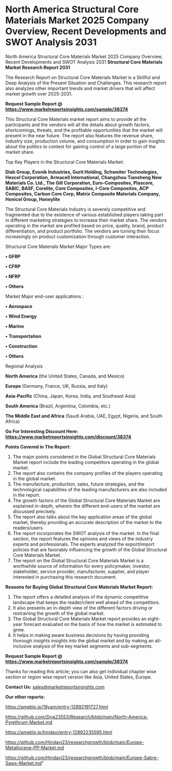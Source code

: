 # North America Structural Core Materials Market 2025 Company Overview, Recent Developments and SWOT Analysis 2031
North America Structural Core Materials Market 2025 Company Overview, Recent Developments and SWOT Analysis 2031
<strong>Structural Core Materials Market Research Report 2031</strong>

The Research Report on Structural Core Materials Market is a Skillful and Deep Analysis of the Present Situation and Challenges. This research report also analyzes other important trends and market drivers that will affect market growth over 2025-2031.

<strong>Request Sample Report @ <a href=https://www.marketreportsinsights.com/sample/38374>https://www.marketreportsinsights.com/sample/38374</a></strong>

This Structural Core Materials market report aims to provide all the participants and the vendors will all the details about growth factors, shortcomings, threats, and the profitable opportunities that the market will present in the near future. The report also features the revenue share, industry size, production volume, and consumption in order to gain insights about the politics to contest for gaining control of a large portion of the market share.

Top Key Players in the Structural Core Materials Market:

<strong>Diab Group, Evonik Industries, Gurit Holding, Schweiter Technologies, Hexcel Corporation, Armacell International, Changzhou Tiansheng New Materials Co. Ltd., The Gill Corporation, Euro-Composites, Plascore, SABIC, BASF, Corelite, Core Composites, I-Core Composites, ACP Composites, Carbon Core Corp, Matrix Composite Materials Company, Honicel Group, Honeylite</strong>

The Structural Core Materials Industry is severely competitive and fragmented due to the existence of various established players taking part in different marketing strategies to increase their market share. The vendors operating in the market are profiled based on price, quality, brand, product differentiation, and product portfolio. The vendors are turning their focus increasingly on product customization through customer interaction.

Structural Core Materials Market Major Types are:

<strong>•  GFRP

•  CFRP

•  NFRP

•  Others</strong>

Market Major end-user applications :

<strong>•  Aerospace

•  Wind Energy

•  Marine

•  Transportation

•  Construction

•  Others</strong>

Regional Analysis

</u><strong><b>North America</b></strong> (the United States, Canada, and Mexico)

<strong><b>Europe </b></strong>(Germany, France, UK, Russia, and Italy)

<strong><b>Asia-Pacific</b></strong> (China, Japan, Korea, India, and Southeast Asia)

<strong><b>South America</b></strong> (Brazil, Argentina, Colombia, etc.)

<strong><b>The Middle East and Africa</b></strong> (Saudi Arabia, UAE, Egypt, Nigeria, and South Africa)

<strong>Go For Interesting Discount Here: <a href=https://www.marketreportsinsights.com/discount/38374>https://www.marketreportsinsights.com/discount/38374</a></strong>

<strong>Points Covered in The Report:</strong>
<ol>
  <li>The major points considered in the Global Structural Core Materials Market report include the leading competitors operating in the global market.</li>
  <li>The report also contains the company profiles of the players operating in the global market.</li>
  <li>The manufacture, production, sales, future strategies, and the technological capabilities of the leading manufacturers are also included in the report.</li>
  <li>The growth factors of the Global Structural Core Materials Market are explained in-depth, wherein the different end-users of the market are discussed precisely.</li>
  <li>The report also talks about the key application areas of the global market, thereby providing an accurate description of the market to the readers/users.</li>
  <li>The report incorporates the SWOT analysis of the market. In the final section, the report features the opinions and views of the industry experts and professionals. The experts analyzed the export/import policies that are favorably influencing the growth of the Global Structural Core Materials Market.</li>
  <li>The report on the Global Structural Core Materials Market is a worthwhile source of information for every policymaker, investor, stakeholder, service provider, manufacturer, supplier, and player interested in purchasing this research document.</li>
</ol>
<strong>Reasons for Buying Global Structural Core Materials Market Report:</strong>

<ol>
  <li>The report offers a detailed analysis of the dynamic competitive landscape that keeps the reader/client well ahead of the competitors.</li>
  <li>It also presents an in-depth view of the different factors driving or restraining the growth of the global market.</li>
  <li>The Global Structural Core Materials Market report provides an eight-year forecast evaluated on the basis of how the market is estimated to grow.</li>
  <li>It helps in making aware business decisions by having providing thorough insights insights into the global market and by making an all-inclusive analysis of the key market segments and sub-segments.</li>
</ol>
<strong>Request Sample Report @ <a href=https://www.marketreportsinsights.com/sample/38374>https://www.marketreportsinsights.com/sample/38374</a></strong>


Thanks for reading this article; you can also get individual chapter wise section or region wise report version like Asia, United States, Europe.

<strong>Contact Us:</strong>
sales@marketreportsinsights.com

<strong>Our other reports:</strong>

<a href=https://ameblo.jp/18yam/entry-12892191727.html>https://ameblo.jp/18yam/entry-12892191727.html</a>

<a href=https://github.com/Siya23553/Research/blob/main/North-America-Pyrethrum-Market.md>https://github.com/Siya23553/Research/blob/main/North-America-Pyrethrum-Market.md</a>

<a href=https://ameblo.jp/hindavi/entry-12892235595.html>https://ameblo.jp/hindavi/entry-12892235595.html</a>

<a href=https://github.com/Hindavi23/researchgrowth/blob/main/Europe-Metallocene-PP-Market.md>https://github.com/Hindavi23/researchgrowth/blob/main/Europe-Metallocene-PP-Market.md</a>

<a href=https://github.com/Hindavi23/researchgrowth/blob/main/Europe-Sabre-Saws-Market.md>https://github.com/Hindavi23/researchgrowth/blob/main/Europe-Sabre-Saws-Market.md</a>"
